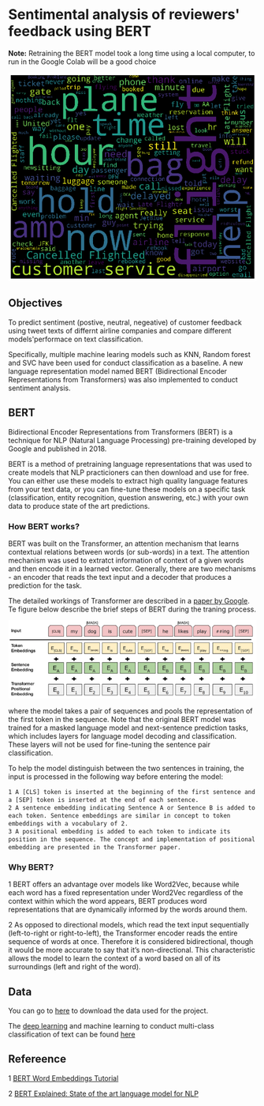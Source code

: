 # Sentimental analysis of reviewers' feedback using BERT

**Note:** Retraining the BERT model took a long time using a local computer, to run in the Google Colab will be a good choice

![](./figs/word_cloud_tweet.png)

## Objectives

To predict sentiment (postive, neutral, negeative) of customer feedback using tweet texts of differnt airline companies and compare different models'performace on text classification. 

Specifically, multiple machine learing models such as KNN, Random forest and SVC have been used for conduct classification as a baseline. A new language representation model named BERT (Bidirectional Encoder Representations from Transformers) was also implemented to conduct sentiment analysis. 

## BERT

Bidirectional Encoder Representations from Transformers (BERT) is a technique for NLP (Natural Language Processing) pre-training developed by Google and published in 2018.

BERT is a method of pretraining language representations that was used to create models that NLP practicioners can then download and use for free. You can either use these models to extract high quality language features from your text data, or you can fine-tune these models on a specific task (classification, entity recognition, question answering, etc.) with your own data to produce state of the art predictions.

### How BERT works?

BERT was built on the Transformer, an attention mechanism that learns contextual relations between words (or sub-words) in a text. The attention mechanism was used to extratct information of context of a given words and then encode it in a learned vector. Generally, there are two mechanisms - an encoder that reads the text input and a decoder that produces a prediction for the task.

The detailed workings of Transformer are described in a [paper by Google](https://arxiv.org/abs/1810.04805). Te figure below describe the brief steps of BERT during the traning process.

![](./figs/bert_embedding.png)

where the model takes a pair of sequences and pools the representation of the first token in the sequence. Note that the original BERT model was trained for a masked language model and next-sentence prediction tasks, which includes layers for language model decoding and classification. These layers will not be used for fine-tuning the sentence pair classification.

To help the model distinguish between the two sentences in training, the input is processed in the following way before entering the model:

    1 A [CLS] token is inserted at the beginning of the first sentence and a [SEP] token is inserted at the end of each sentence.
    2 A sentence embedding indicating Sentence A or Sentence B is added to each token. Sentence embeddings are similar in concept to token embeddings with a vocabulary of 2.
    3 A positional embedding is added to each token to indicate its position in the sequence. The concept and implementation of positional embedding are presented in the Transformer paper.

### Why BERT?

1 BERT offers an advantage over models like Word2Vec, because while each word has a fixed representation under Word2Vec regardless of the context within which the word appears, BERT produces word representations that are dynamically informed by the words around them.

2 As opposed to directional models, which read the text input sequentially (left-to-right or right-to-left), the Transformer encoder reads the entire sequence of words at once. Therefore it is considered bidirectional, though it would be more accurate to say that it’s non-directional. This characteristic allows the model to learn the context of a word based on all of its surroundings (left and right of the word).


## Data

You can go to [here](https://www.kaggle.com/crowdflower/twitter-airline-sentiment) to download the data used for the project. 

The [deep learning](https://www.kaggle.com/bertcarremans/deep-learning-for-sentiment-analysis) and machine learning to conduct multi-class classification of text can be found [here](https://www.kaggle.com/tankwin08/how-can-we-predict-the-sentiment-by-tweets/edit)



## Refereence

1 [BERT Word Embeddings Tutorial](http://mccormickml.com/2019/05/14/BERT-word-embeddings-tutorial/#history)

2 [BERT Explained: State of the art language model for NLP](https://towardsdatascience.com/bert-explained-state-of-the-art-language-model-for-nlp-f8b21a9b6270)